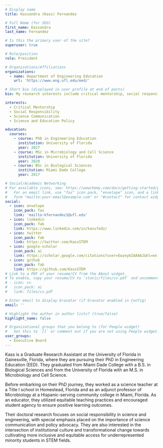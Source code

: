 ```yaml
---
# Display name
title: Kassandra (Kass) Fernandez

# Full Name (for SEO)
first_name: Kassandra
last_name: Fernandez

# Is this the primary user of the site?
superuser: true

# Role/position
role: President

# Organizations/Affiliations
organizations:
  - name: Department of Engineering Education
    url: 'https://www.eng.ufl.edu/eed/'

# Short bio (displayed in user profile at end of posts)
bio: My research interests include critical mentorship, social responsibility, science communication, and science and education policy.

interests:
  - Critical Mentorship
  - Social Responsibility
  - Science Communication
  - Science and Education Policy

education:
  courses:
    - course: PhD in Engineering Education
      institution: University of Florida
      year: 2027
    - course: MSc in Microbiology and Cell Science
      institution: University of Florida
      year: 2020
    - course: BSc in Biological Sciences
      institution: Miami Dade College
      year: 2017

# Social/Academic Networking
# For available icons, see: https://wowchemy.com/docs/getting-started/page-builder/#icons
#   For an email link, use "fas" icon pack, "envelope" icon, and a link in the
#   form "mailto:your-email@example.com" or "#contact" for contact widget.
social:
  - icon: envelope
    icon_pack: fas
    link: 'mailto:kfernandez1@ufl.edu'
  - icon: linkedin
    icon_pack: fab
    link: https://www.linkedin.com/in/kassfedz/
  - icon: twitter
    icon_pack: fab
    link: https://twitter.com/KassSTEM
  - icon: google-scholar
    icon_pack: ai
    link: https://scholar.google.com/citations?user=EwzeybIAAAAJ&hl=en
  - icon: github
    icon_pack: fab
    link: https://github.com/KassSTEM
# Link to a PDF of your resume/CV from the About widget.
# To enable, copy your resume/CV to `static/files/cv.pdf` and uncomment the lines below.
# - icon: cv
#   icon_pack: ai
#   link: files/cv.pdf

# Enter email to display Gravatar (if Gravatar enabled in Config)
email: ''

# Highlight the author in author lists? (true/false)
highlight_name: false

# Organizational groups that you belong to (for People widget)
#   Set this to `[]` or comment out if you are not using People widget.
user_groups:
  - Executive Board
---
```


Kass is a Graduate Research Assistant at the University of Florida in Gainesville, Florida, where they are pursuing their PhD in Engineering Education (EED). They graduated from Miami Dade College with a B.S. in Biological Sciences and from the University of Florida with an M.S. in Microbiology and Cell Science.

Before embarking on their PhD journey, they worked as a science teacher at a Title I school in Homestead, Florida and as an adjunct professor of Microbiology at a Hispanic-serving community college in Miami, Florida. As an educator, they utilized equitable teaching practices and encouraged student agency to ensure positive learning outcomes.

Their doctoral research focuses on social responsibility in science and engineering, with special emphasis placed on the importance of science communication and policy advocacy. They are also interested in the intersection of institutional culture and transformational change towards cultivating more inclusive and equitable access for underrepresented minority students in STEM fields.
